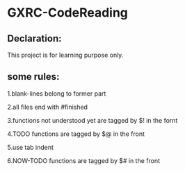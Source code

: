 # GXRC-CodeReading

## Declaration:

This project is for learning purpose only.

## some rules:

1.blank-lines belong to former part

2.all files end with #finished

3.functions not understood yet are tagged by $! in the fornt

4.TODO functions are tagged by $@ in the front

5.use tab indent 

6.NOW-TODO functions are tagged by $# in the front


